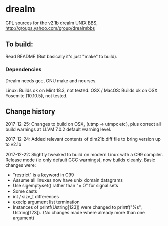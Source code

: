 # drealm
GPL sources for the v2.1b drealm UNIX BBS, http://groups.yahoo.com/group/drealmbbs

## To build:
Read README
(But basically it's just "make" to build).

### Dependencies
Drealm needs gcc, GNU make and ncurses. 

Linux: Builds ok on Mint 18.3, not tested.
OSX / MacOS: Builds ok on OSX Yosemite (10.10.5), not tested.

## Change history

2017-12-25:
Changes to build on OSX, (utmp -> utmpx etc), plus correct all build warnings at LLVM 7.0.2 default warning level.

2017-12-24:
Added relevant contents of dlm21b.diff file to bring version up to v2.1b

2017-12-22: 
Slightly tweaked to build on modern Linux with a C99 compiler. Release mode (ie only default GCC warnings), now builds cleanly. Basic changes were:

* "restrict" is a keyword in C99
* Assume all linuxes now have unix domain datagrams
* Use sigemptyset() rather than "= 0" for signal sets
* Some casts
* int / size_t differences
* execlp argument list termination
* Instances of printf(Ustring[123]) were changed to printf("%s", Ustring[123]). (No changes made where already more than one argument)

